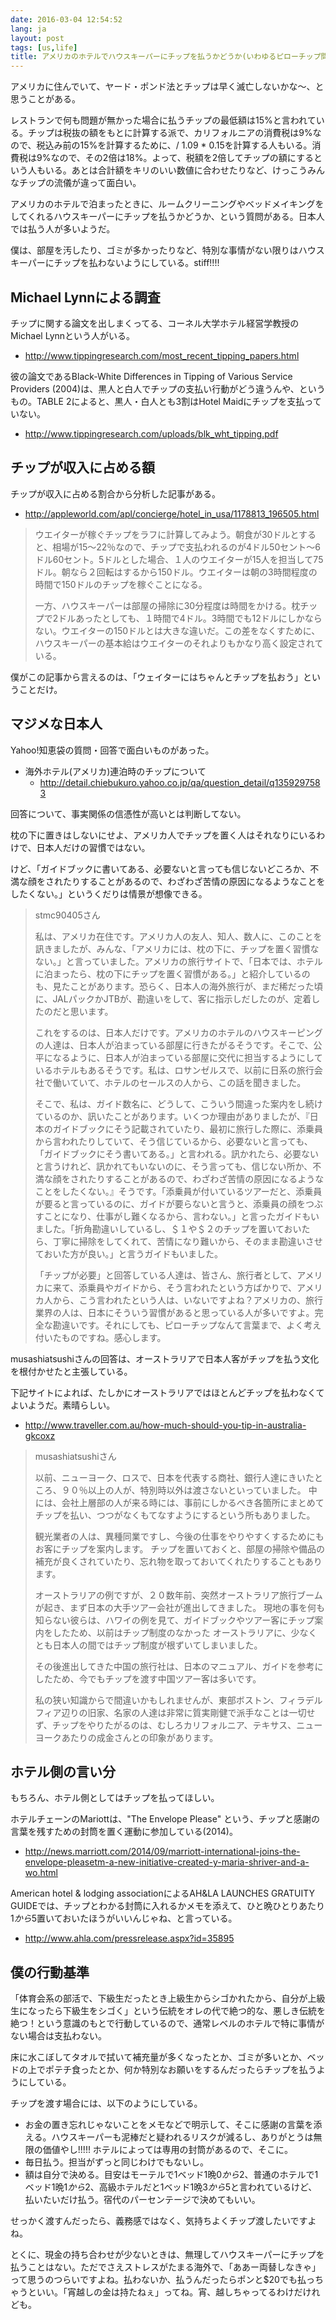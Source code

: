 ```yaml
---
date: 2016-03-04 12:54:52
lang: ja
layout: post
tags: [us,life]
title: アメリカのホテルでハウスキーパーにチップを払うかどうか(いわゆるピローチップ問題)
---
```

アメリカに住んでいて、ヤード・ポンド法とチップは早く滅亡しないかな〜、と思うことがある。

レストランで何も問題が無かった場合に払うチップの最低額は15%と言われている。チップは税抜の額をもとに計算する派で、カリフォルニアの消費税は9%なので、税込み前の15%を計算するために、/ 1.09 * 0.15を計算する人もいる。消費税は9%なので、その2倍は18%。よって、税額を2倍してチップの額にするという人もいる。あとは合計額をキリのいい数値に合わせたりなど、けっこうみんなチップの流儀が違って面白い。

アメリカのホテルで泊まったときに、ルームクリーニングやベッドメイキングをしてくれるハウスキーパーにチップを払うかどうか、という質問がある。日本人では払う人が多いようだ。

僕は、部屋を汚したり、ゴミが多かったりなど、特別な事情がない限りはハウスキーパーにチップを払わないようにしている。stiff!!!!

## Michael Lynnによる調査

チップに関する論文を出しまくってる、コーネル大学ホテル経営学教授のMichael Lynnという人がいる。

- http://www.tippingresearch.com/most_recent_tipping_papers.html

彼の論文であるBlack-White Differences in Tipping of Various Service Providers (2004)は、黒人と白人でチップの支払い行動がどう違うんや、というもの。TABLE 2によると、黒人・白人とも3割はHotel Maidにチップを支払っていない。

- http://www.tippingresearch.com/uploads/blk_wht_tipping.pdf

## チップが収入に占める額

チップが収入に占める割合から分析した記事がある。

- http://appleworld.com/apl/concierge/hotel_in_usa/1178813_196505.html

<blockquote>
<p>
ウエイターが稼ぐチップをラフに計算してみよう。朝食が30ドルとすると、相場が15～22％なので、チップで支払われるのが4ドル50セント～6ドル60セント。5ドルとした場合、１人のウエイターが15人を担当して75ドル。朝なら２回転はするから150ドル。ウエイターは朝の3時間程度の時間で150ドルのチップを稼ぐことになる。
</p>
<p>
一方、ハウスキーパーは部屋の掃除に30分程度は時間をかける。枕チップで2ドルあったとしても、１時間で4ドル。3時間でも12ドルにしかならない。ウエイターの150ドルとは大きな違いだ。この差をなくすために、ハウスキーパーの基本給はウエイターのそれよりもかなり高く設定されている。
</p>
</blockquote>

僕がこの記事から言えるのは、「ウェイターにはちゃんとチップを払おう」ということだけ。

## マジメな日本人

Yahoo!知恵袋の質問・回答で面白いものがあった。

- 海外ホテル(アメリカ)連泊時のチップについて
  - http://detail.chiebukuro.yahoo.co.jp/qa/question_detail/q1359297583

回答について、事実関係の信憑性が高いとは判断してない。

枕の下に置きはしないにせよ、アメリカ人でチップを置く人はそれなりにいるわけで、日本人だけの習慣ではない。

けど、「ガイドブックに書いてある、必要ないと言っても信じないどころか、不満な顔をされたりすることがあるので、わざわざ苦情の原因になるようなことをしたくない。」というくだりは情景が想像できる。

<blockquote>
<p>
stmc90405さん
</p>
<p>
私は、アメリカ在住です。アメリカ人の友人、知人、数人に、このことを訊きましたが、みんな、「アメリカには、枕の下に、チップを置く習慣なない。」と言っていました。アメリカの旅行サイトで、「日本では、ホテルに泊まったら、枕の下にチップを置く習慣がある。」と紹介しているのも、見たことがあります。恐らく、日本人の海外旅行が、まだ稀だった頃に、JALパックかJTBが、勘違いをして、客に指示しだしたのが、定着したのだと思います。
</p>
<p>
これをするのは、日本人だけです。アメリカのホテルのハウスキーピングの人達は、日本人が泊まっている部屋に行きたがるそうです。そこで、公平になるように、日本人が泊まっている部屋に交代に担当するようにしているホテルもあるそうです。私は、ロサンゼルスで、以前に日系の旅行会社で働いていて、ホテルのセールスの人から、この話を聞きました。
</p>
<p>
そこで、私は、ガイド数名に、どうして、こういう間違った案内をし続けているのか、訊いたことがあります。いくつか理由がありましたが、『日本のガイドブックにそう記載されていたり、最初に旅行した際に、添乗員から言われたりしていて、そう信じているから、必要ないと言っても、「ガイドブックにそう書いてある。」と言われる。訊かれたら、必要ないと言うけれど、訊かれてもいないのに、そう言っても、信じない所か、不満な顔をされたりすることがあるので、わざわざ苦情の原因になるようなことをしたくない。』そうです。「添乗員が付いているツアーだと、添乗員が要ると言っているのに、ガイドが要らないと言うと、添乗員の顔をつぶすことになり、仕事がし難くなるから、言わない。」と言ったガイドもいました。「折角勘違いしているし、＄１や＄２のチップを置いておいたら、丁寧に掃除をしてくれて、苦情になり難いから、そのまま勘違いさせておいた方が良い。」と言うガイドもいました。
</p>
<p>
「チップが必要」と回答している人達は、皆さん、旅行者として、アメリカに来て、添乗員やガイドから、そう言われたという方ばかりで、アメリカ人から、こう言われたという人は、いないですよね？アメリカの、旅行業界の人は、日本にそういう習慣があると思っている人が多いですよ。完全な勘違いです。それにしても、ピローチップなんて言葉まで、よく考え付いたものですね。感心します。
</p>
</blockquote>

musashiatsushiさんの回答は、オーストラリアで日本人客がチップを払う文化を根付かせたと主張している。

下記サイトによれば、たしかにオーストラリアではほとんどチップを払わなくてよいようだ。素晴らしい。
- http://www.traveller.com.au/how-much-should-you-tip-in-australia-gkcoxz

<blockquote>
<p>
musashiatsushiさん
</p>
<p>
以前、ニューヨーク、ロスで、日本を代表する商社、銀行人達にきいたところ、９０％以上の人が、特別時以外は渡さないといっていました。 中には、会社上層部の人が来る時には、事前にしかるべき各箇所にまとめてチップを払い、つつがなくもてなすようにするという所もありました。
</p>
<p>
観光業者の人は、異種同業ですし、今後の仕事をやりやすくするためにもお客にチップを案内します。
チップを置いておくと、部屋の掃除や備品の補充が良くされていたり、忘れ物を取っておいてくれたりすることもあります。
</p>
<p>
オーストラリアの例ですが、２０数年前、突然オーストラリア旅行ブームが起き、まず日本の大手ツアー会社が進出してきました。
現地の事を何も知らない彼らは、ハワイの例を見て、ガイドブックやツアー客にチップ案内をしたため、以前はチップ制度のなかった
オーストラリアに、少なくとも日本人の間ではチップ制度が根ずいてしまいました。
</p>
<p>
その後進出してきた中国の旅行社は、日本のマニュアル、ガイドを参考にしたため、今でもチップを渡す中国ツアー客は多いです。
</p>
<p>
私の狭い知識からで間違いかもしれませんが、東部ボストン、フィラデルフィア辺りの旧家、名家の人達は非常に質実剛健で派手なことは一切せず、チップをやりたがるのは、むしろカリフォルニア、テキサス、ニューヨークあたりの成金さんとの印象があります。
</p>
</blockquote>

## ホテル側の言い分

もちろん、ホテル側としてはチップを払ってほしい。

ホテルチェーンのMariottは、"The Envelope Please" という、チップと感謝の言葉を残すための封筒を置く運動に参加している(2014)。

- http://news.marriott.com/2014/09/marriott-international-joins-the-envelope-pleasetm-a-new-initiative-created-y-maria-shriver-and-a-wo.html

American hotel & lodging associationによるAH&LA LAUNCHES GRATUITY GUIDEでは、チップとわかる封筒に入れるかメモを添えて、ひと晩ひとりあたり$1から$5置いておいたほうがいいんじゃね、と言っている。

- http://www.ahla.com/pressrelease.aspx?id=35895

## 僕の行動基準

「体育会系の部活で、下級生だったとき上級生からシゴかれたから、自分が上級生になったら下級生をシゴく」という伝統をオレの代で絶つ的な、悪しき伝統を絶つ！という意識のもとで行動しているので、通常レベルのホテルで特に事情がない場合は支払わない。

床に水こぼしてタオルで拭いて補充量が多くなったとか、ゴミが多いとか、ベッドの上でポテチ食ったとか、何か特別なお願いをするんだったらチップを払うようにしている。

チップを渡す場合には、以下のようにしている。

- お金の置き忘れじゃないことをメモなどで明示して、そこに感謝の言葉を添える。ハウスキーパーも泥棒だと疑われるリスクが減るし、ありがとうは無限の価値やし!!!!! ホテルによっては専用の封筒があるので、そこに。
- 毎日払う。担当がずっと同じわけでもないし。
- 額は自分で決める。目安はモーテルで1ベッド1晩$0から$2、普通のホテルで1ベッド1晩$1から$2、高級ホテルだと1ベッド1晩$3から$5と言われているけど、払いたいだけ払う。宿代のパーセンテージで決めてもいい。

せっかく渡すんだったら、義務感ではなく、気持ちよくチップ渡したいですよね。

とくに、現金の持ち合わせが少ないときは、無理してハウスキーパーにチップを払うことはない。ただでさえストレスがたまる海外で、「ああー両替しなきゃ」って思うのつらいですよね。払わないか、払うんだったらポンと$20でも払っちゃうといい。「宵越しの金は持たねぇ」ってね。宵、越しちゃってるわけだけれども。
